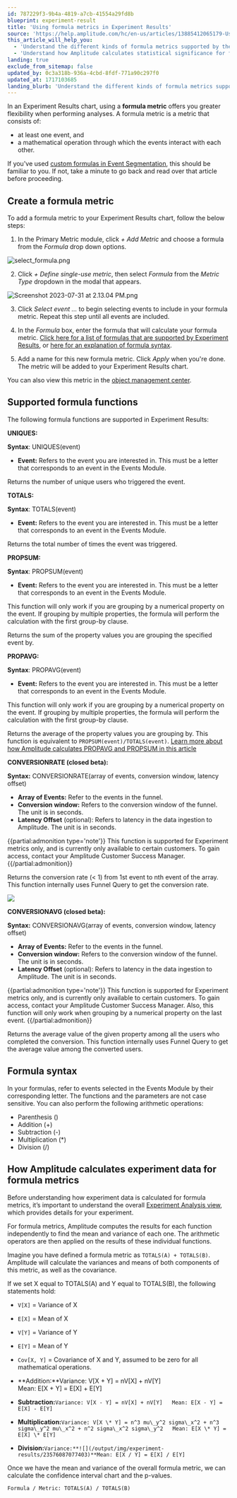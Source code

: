 ```yaml
---
id: 787229f3-9b4a-4819-a7cb-41554a29fd8b
blueprint: experiment-result
title: 'Using formula metrics in Experiment Results'
source: 'https://help.amplitude.com/hc/en-us/articles/13885412065179-Using-formula-metrics-in-Experiment-Results'
this_article_will_help_you:
  - 'Understand the different kinds of formula metrics supported by the Experiment Results chart'
  - 'Understand how Amplitude calculates statistical significance for formula metrics'
landing: true
exclude_from_sitemap: false
updated_by: 0c3a318b-936a-4cbd-8fdf-771a90c297f0
updated_at: 1717103685
landing_blurb: 'Understand the different kinds of formula metrics supported by the Experiment Results chart'
---
```

In an Experiment Results chart, using a **formula metric** offers you greater flexibility when performing analyses. A formula metric is a metric that consists of:

* at least one event, and
* a mathematical operation through which the events interact with each other.

If you've used [custom formulas in Event Segmentation](/analytics/charts/event-segmentation/event-segmentation-custom-formulas), this should be familiar to you. If not, take a minute to go back and read over that article before proceeding.

## Create a formula metric

To add a formula metric to your Experiment Results chart, follow the below steps:

1. In the Primary Metric module, click *+ Add Metric* and choose a formula from the *Formula* drop down options.

  ![select_formula.png](/output/img/experiment-results/select-formula-png.png)

2. Click *+ Define single-use metric*, then select *Formula* from the *Metric Type* dropdown in the modal that appears.  
  
  ![Screenshot 2023-07-31 at 2.13.04 PM.png](/output/img/experiment-results/screenshot-2023-07-31-at-2-13-04-pm-png.png)

3. Click *Select event ...* to begin selecting events to include in your formula metric. Repeat this step until all events are included.

2. In the *Formula* box, enter the formula that will calculate your formula metric. [Click here for a list of formulas that are supported by Experiment Results](#h_01GYB55B59PZ793RCSC6B32KJ7), or [here for an explanation of formula syntax](#h_01GYB56QRGWM2BZHNV2VSG53TW).

3. Add a name for this new formula metric. Click *Apply* when you're done. The metric will be added to your Experiment Results chart.

You can also view this metric in the [object management center](/data/object-management).

## Supported formula functions

The following formula functions are supported in Experiment Results:

**UNIQUES:**

**Syntax**: UNIQUES(event)

* **Event:** Refers to the event you are interested in. This must be a letter that corresponds to an event in the Events Module.

Returns the number of unique users who triggered the event. 

**TOTALS:**

**Syntax**: TOTALS(event)

* **Event:** Refers to the event you are interested in. This must be a letter that corresponds to an event in the Events Module.

Returns the total number of times the event was triggered.

**PROPSUM:**

**Syntax**: PROPSUM(event)

* **Event:** Refers to the event you are interested in. This must be a letter that corresponds to an event in the Events Module.

This function will only work if you are grouping by a numerical property on the event. If grouping by multiple properties, the formula will perform the calculation with the first group-by clause.

Returns the sum of the property values you are grouping the specified event by.

**PROPAVG:**

**Syntax**: PROPAVG(event)

* **Event:** Refers to the event you are interested in. This must be a letter that corresponds to an event in the Events Module.

This function will only work if you are grouping by a numerical property on the event. If grouping by multiple properties, the formula will perform the calculation with the first group-by clause.

Returns the average of the property values you are grouping by. This function is equivalent to `PROPSUM(event)/TOTALS(event)`. [Learn more about how Amplitude calculates PROPAVG and PROPSUM in this article](/experiment/under-the-hood/experiment-analysis-chart-calculation)

**CONVERSIONRATE (closed beta):**

**Syntax:** CONVERSIONRATE(array of events, conversion window, latency offset)

* **Array of Events:** Refer to the events in the funnel.
* **Conversion window:** Refers to the conversion window of the funnel. The unit is in seconds.
* **Latency Offset** (optional): Refers to latency in the data ingestion to Amplitude. The unit is in seconds.

{{partial:admonition type='note'}}
This function is supported for Experiment metrics only, and is currently only available to certain customers. To gain access, contact your Amplitude Customer Success Manager.
{{/partial:admonition}}

Returns the conversion rate (< 1) from 1st event to nth event of the array. This function internally uses Funnel Query to get the conversion rate.

![](/output/img/experiment-results/23576087044507)

**CONVERSIONAVG (closed beta):**

**Syntax:** CONVERSIONAVG(array of events, conversion window, latency offset)

* **Array of Events:** Refer to the events in the funnel.
* **Conversion window:** Refers to the conversion window of the funnel. The unit is in seconds.
* **Latency Offset** (optional): Refers to latency in the data ingestion to Amplitude. The unit is in seconds.

{{partial:admonition type='note'}}
This function is supported for Experiment metrics only, and is currently only available to certain customers. To gain access, contact your Amplitude Customer Success Manager. Also, this function will only work when grouping by a numerical property on the last event.
{{/partial:admonition}}

Returns the average value of the given property among all the users who completed the conversion. This function internally uses Funnel Query to get the average value among the converted users.

## Formula syntax

In your formulas, refer to events selected in the Events Module by their corresponding letter. The functions and the parameters are not case sensitive. You can also perform the following arithmetic operations:

* Parenthesis ()
* Addition (+)
* Subtraction (-)
* Multiplication (\*)
* Division (/)

## How Amplitude calculates experiment data for formula metrics

Before understanding how experiment data is calculated for formula metrics, it’s important to understand the overall [Experiment Analysis view](/experiment/analysis-view), which provides details for your experiment.

For formula metrics, Amplitude computes the results for each function independently to find the mean and variance of each one. The arithmetic operators are then applied on the results of these individual functions.   

Imagine you have defined a formula metric as `TOTALS(A) + TOTALS(B)`. Amplitude will calculate the variances and means of both components of this metric, as well as the covariance.

If we set X equal to TOTALS(A) and Y equal to TOTALS(B), the following statements hold:

* `V[X]` = Variance of X
* `E[X]` = Mean of X
* `V[Y]` = Variance of Y
* `E[Y]` = Mean of Y
* `Cov[X, Y]` = Covariance of X and Y, assumed to be zero for all mathematical operations.

* **Addition:**Variance: V[X + Y] = nV[X] + nV[Y]  
Mean: E[X + Y] = E[X] + E[Y]
* **Subtraction:**`Variance: V[X - Y] = nV[X] + nV[Y]  
Mean: E[X - Y] = E[X] - E[Y]`
* **Multiplication:**`Variance: V[X \* Y] = n^3 mu\_y^2 sigma\_x^2 + n^3 sigma\_y^2 mu\_x^2 + n^2 sigma\_x^2 sigma\_y^2  
Mean: E[X \* Y] = E[X] \* E[Y]`
* **Division:**`Variance:**![](/output/img/experiment-results/23576087077403)**Mean: E[X / Y] = E[X] / E[Y]`

Once we have the mean and variance of the overall formula metric, we can calculate the confidence interval chart and the p-values.

`Formula / Metric: TOTALS(A) / TOTALS(B)`